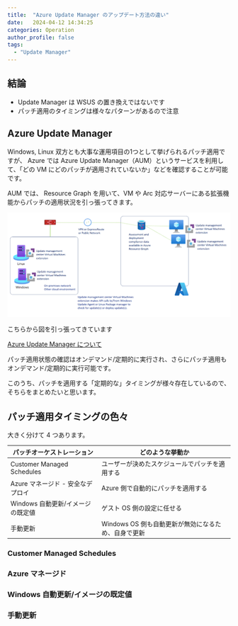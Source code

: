 ```yaml
---
title:  "Azure Update Manager のアップデート方法の違い"
date:   2024-04-12 14:34:25
categories: Operation
author_profile: false
tags:
  - "Update Manager"
---
```


## 結論

* Update Manager は WSUS の置き換えではないです
* パッチ適用のタイミングは様々なパターンがあるので注意

## Azure Update Manager

Windows, Linux 双方とも大事な運用項目の1つとして挙げられるパッチ適用ですが、
Azure では Azure Update Manager（AUM）というサービスを利用して、「どの VM にどのパッチが適用されていないか」などを確認することが可能です。

AUM では、 Resource Graph を用いて、VM や Arc 対応サーバーにある拡張機能からパッチの適用状況を引っ張ってきます。

![AUM Architecture](/assets/article_images/2024-04-12-aum-update/aum-architecture.png)

こちらから図を引っ張ってきています

[Azure Update Manager について](https://learn.microsoft.com/ja-jp/azure/update-manager/overview?tabs=azure-vms#key-benefits)

パッチ適用状態の確認はオンデマンド/定期的に実行され、さらにパッチ適用もオンデマンド/定期的に実行可能です。

このうち、パッチを適用する「定期的な」タイミングが様々存在しているので、そちらをまとめたいと思います。

## パッチ適用タイミングの色々

大きく分けて 4 つあります。

| パッチオーケストレーション | どのような挙動か |
| --- | --- |
| Customer Managed Schedules | ユーザーが決めたスケジュールでパッチを適用する |
| Azure マネージド - 安全なデプロイ | Azure 側で自動的にパッチを適用する |
| Windows 自動更新/イメージの既定値 | ゲスト OS 側の設定に任せる |
| 手動更新 | Windows OS 側も自動更新が無効になるため、自身で更新 |

### Customer Managed Schedules



### Azure マネージド

### Windows 自動更新/イメージの既定値

### 手動更新